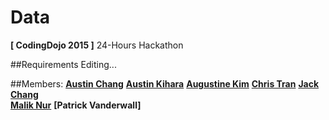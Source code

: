 # Data
**[ CodingDojo 2015 ]** 24-Hours Hackathon

##Requirements
Editing...

##Members:
**[Austin Chang]**
**[Austin Kihara]**
**[Augustine Kim]**
**[Chris Tran]**
**[Jack Chang]**    
**[Malik Nur]**
**[Patrick Vanderwall]**


[Austin Chang]: https://github.com/achang0406
[Austin Kihara]: https://github.com/codecat223
[Augustine Kim]: https://github.com/hkim2171
[Chris Tran]: https://github.com/christ-huytran
[Jack Chang]: https://github.com/wei0831
[Malik Nur]: https://github.com/maliknur
[Patric Vanderwall]: https://github.com/pvanderw
